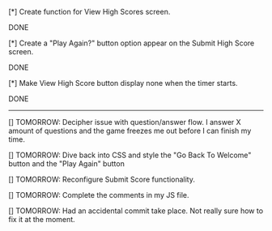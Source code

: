 [*] Create function for View High Scores screen.  
<!-- I want to have the Top 10 high scores listed on this screen rather than the Submit High Score screen. Make necessary changes to current JS functions as needed. --> DONE


[*] Create a "Play Again?" button option appear on the Submit High Score screen.
<!--  make a “Go Back” link/button available so that the user doesn’t have to go to the top and hit refresh every time to play again. --> DONE


[*] Make View High Score button display none when the timer starts. 
<!-- Have it reappear when the Submit High Score screen shows up. --> DONE

_________________________________________________

[] TOMORROW: Decipher issue with question/answer flow. I answer X amount of questions and the game freezes me out before I can finish my time.
<!-- Examine and debug code as needed to correct this. It seems to only allow me to get to 900 points max. This should not be the case.  -->

[] TOMORROW: Dive back into CSS and style the "Go Back To Welcome" button and the "Play Again" button
<!-- Mimic the styles of the other buttons and this should suffice. Simple is strategy. -->

[] TOMORROW: Reconfigure Submit Score functionality.
<!-- After further consideration, I don't want to see the highscores on the submit score page. I want to only see them after accessing them through clicking the View High Score button -->

[] TOMORROW: Complete the comments in my JS file. 
<!-- Make it simple and succinct. -->

[] TOMORROW: Had an accidental commit take place. Not really sure how to fix it at the moment. 
<!-- Make sure commit hasn't derailed my progress so far. -->
